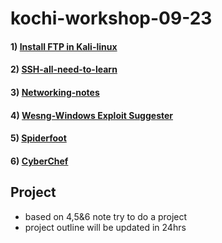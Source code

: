 # kochi-workshop-09-23

#### 1) [Install FTP in Kali-linux](https://keralahacker.github.io/kochi-workshop-09-23/Install%20FTP%20in%20Kali.html) 
#### 2) [SSH-all-need-to-learn](https://keralahacker.github.io/kochi-workshop-09-23/SSH%20Setup%20on%20Kali%20Linux.html)
#### 3) [Networking-notes](https://keralahacker.github.io/kochi-workshop-09-23/Networking-note.html)
#### 4) [Wesng-Windows Exploit Suggester](https://github.com/keralahacker/kochi-workshop-09-23/blob/main/wesng.md)
#### 5) [Spiderfoot](https://github.com/keralahacker/kochi-workshop-09-23/blob/main/Spiderfoot.md)
#### 6) [CyberChef](https://github.com/keralahacker/CyberChef)

## Project
* based on 4,5&6 note try to do a project 
* project outline will be updated in 24hrs

